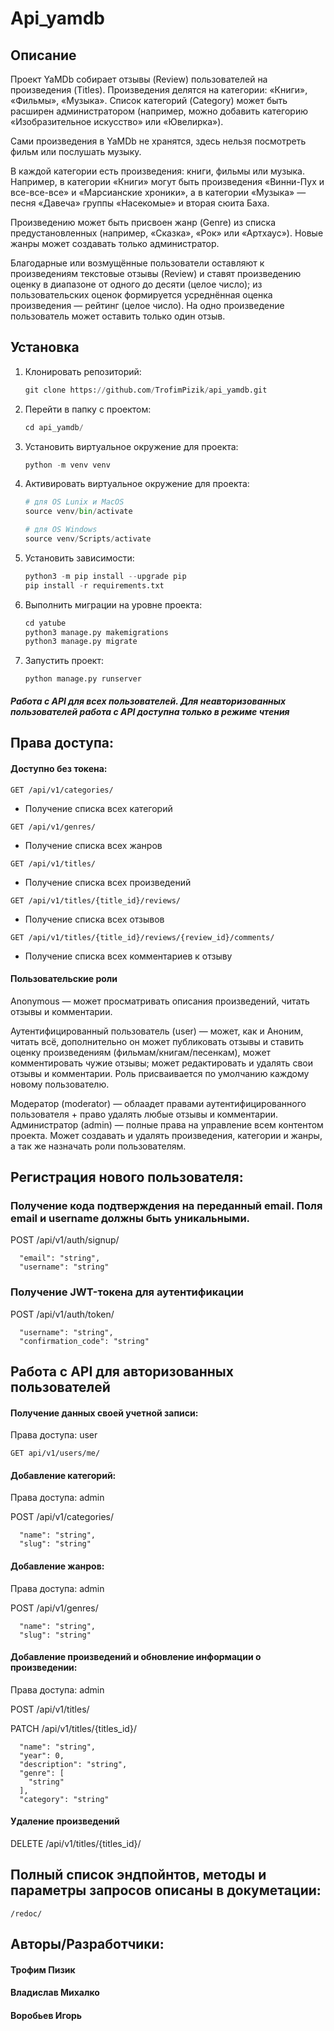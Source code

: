 # Api_yamdb


## Описание
Проект YaMDb собирает отзывы (Review) пользователей на произведения (Titles). Произведения делятся на категории: «Книги», «Фильмы», «Музыка». Список категорий (Category) может быть расширен администратором (например, можно добавить категорию «Изобразительное искусство» или «Ювелирка»).

Сами произведения в YaMDb не хранятся, здесь нельзя посмотреть фильм или послушать музыку.

В каждой категории есть произведения: книги, фильмы или музыка. Например, в категории «Книги» могут быть произведения «Винни-Пух и все-все-все» и «Марсианские хроники», а в категории «Музыка» — песня «Давеча» группы «Насекомые» и вторая сюита Баха.

Произведению может быть присвоен жанр (Genre) из списка предустановленных (например, «Сказка», «Рок» или «Артхаус»). Новые жанры может создавать только администратор.

Благодарные или возмущённые пользователи оставляют к произведениям текстовые отзывы (Review) и ставят произведению оценку в диапазоне от одного до десяти (целое число); из пользовательских оценок формируется усреднённая оценка произведения — рейтинг (целое число). На одно произведение пользователь может оставить только один отзыв.


## Установка

1. Клонировать репозиторий:

   ```python
   git clone https://github.com/TrofimPizik/api_yamdb.git
   ```

2. Перейти в папку с проектом:

   ```python
   cd api_yamdb/
   ```

3. Установить виртуальное окружение для проекта:

   ```python
   python -m venv venv
   ```

4. Активировать виртуальное окружение для проекта:

   ```python
   # для OS Lunix и MacOS
   source venv/bin/activate

   # для OS Windows
   source venv/Scripts/activate
   ```

5. Установить зависимости:

   ```python
   python3 -m pip install --upgrade pip
   pip install -r requirements.txt
   ```

6. Выполнить миграции на уровне проекта:

   ```python
   cd yatube
   python3 manage.py makemigrations
   python3 manage.py migrate
   ```

7. Запустить проект:

   ```
   python manage.py runserver
   ```

##### Работа с API для всех пользователей. Для неавторизованных пользователей работа с API доступна только в режиме чтения

## Права доступа: 
#### Доступно без токена:
```
GET /api/v1/categories/
```
- Получение списка всех категорий
```
GET /api/v1/genres/
``` 
- Получение списка всех жанров
```
GET /api/v1/titles/
```
 - Получение списка всех произведений
```
GET /api/v1/titles/{title_id}/reviews/
``` 
- Получение списка всех отзывов
```
GET /api/v1/titles/{title_id}/reviews/{review_id}/comments/
``` 
- Получение списка всех комментариев к отзыву
#### Пользовательские роли
Anonymous — может просматривать описания произведений, читать отзывы и комментарии.

Аутентифицированный пользователь (user) — может, как и Аноним, читать всё, дополнительно он может публиковать отзывы и ставить оценку произведениям (фильмам/книгам/песенкам), может комментировать чужие отзывы; может редактировать и удалять свои отзывы и комментарии. Роль присваивается по умолчанию каждому новому пользователю.

Модератор (moderator) — облаадет правами аутентифицированного пользователя + право удалять любые отзывы и комментарии.
Администратор (admin) — полные права на управление всем контентом проекта. Может создавать и удалять произведения, категории и жанры, а так же назначать роли пользователям.


## Регистрация нового пользователя:

### Получение кода подтверждения на переданный email. Поля email и username должны быть уникальными.

POST /api/v1/auth/signup/

```
  "email": "string",
  "username": "string"
```
### Получение JWT-токена для аутентификации

POST /api/v1/auth/token/

```
  "username": "string",
  "confirmation_code": "string"
```


## Работа с API для авторизованных пользователей
#### Получение данных своей учетной записи:

Права доступа: user
```
GET api/v1/users/me/
```

#### Добавление категорий:

Права доступа: admin

POST /api/v1/categories/

```
  "name": "string",
  "slug": "string"
```
#### Добавление жанров:

Права доступа: admin

POST /api/v1/genres/

```
  "name": "string",
  "slug": "string"
```
#### Добавление произведений и обновление информации о произведении:

Права доступа: admin

POST /api/v1/titles/

PATCH /api/v1/titles/{titles_id}/


```
  "name": "string",
  "year": 0,
  "description": "string",
  "genre": [
    "string"
  ],
  "category": "string"
```

#### Удаление произведений


DELETE /api/v1/titles/{titles_id}/

## Полный список эндпойнтов, методы и параметры запросов описаны в докуметации:

```
/redoc/
```

## Авторы/Разработчики:

#### Трофим Пизик
#### Владислав Михалко
#### Воробьев Игорь

